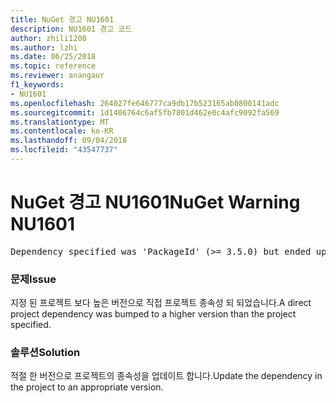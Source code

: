 ```yaml
---
title: NuGet 경고 NU1601
description: NU1601 경고 코드
author: zhili1208
ms.author: lzhi
ms.date: 06/25/2018
ms.topic: reference
ms.reviewer: anangaur
f1_keywords:
- NU1601
ms.openlocfilehash: 264027fe646777ca9db17b523165ab0800141adc
ms.sourcegitcommit: 1d1406764c6af5fb7801d462e0c4afc9092fa569
ms.translationtype: MT
ms.contentlocale: ko-KR
ms.lasthandoff: 09/04/2018
ms.locfileid: "43547737"
---
```

# <a name="nuget-warning-nu1601"></a><span data-ttu-id="23ad1-103">NuGet 경고 NU1601</span><span class="sxs-lookup"><span data-stu-id="23ad1-103">NuGet Warning NU1601</span></span>

<pre>Dependency specified was 'PackageId' (>= 3.5.0) but ended up with 'PackageId' 4.0.0.</pre>

### <a name="issue"></a><span data-ttu-id="23ad1-104">문제</span><span class="sxs-lookup"><span data-stu-id="23ad1-104">Issue</span></span>
<span data-ttu-id="23ad1-105">지정 된 프로젝트 보다 높은 버전으로 직접 프로젝트 종속성 되 되었습니다.</span><span class="sxs-lookup"><span data-stu-id="23ad1-105">A direct project dependency was bumped to a higher version than the project specified.</span></span>

### <a name="solution"></a><span data-ttu-id="23ad1-106">솔루션</span><span class="sxs-lookup"><span data-stu-id="23ad1-106">Solution</span></span>
<span data-ttu-id="23ad1-107">적절 한 버전으로 프로젝트의 종속성을 업데이트 합니다.</span><span class="sxs-lookup"><span data-stu-id="23ad1-107">Update the dependency in the project to an appropriate version.</span></span>